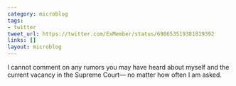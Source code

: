 ```yaml
---
category: microblog
tags:
- twitter
tweet_url: https://twitter.com/ExMember/status/698653519381819392
links: []
layout: microblog
---
```

I cannot comment on any rumors you may have heard about myself and the current vacancy in the Supreme Court— no matter how often I am asked.
